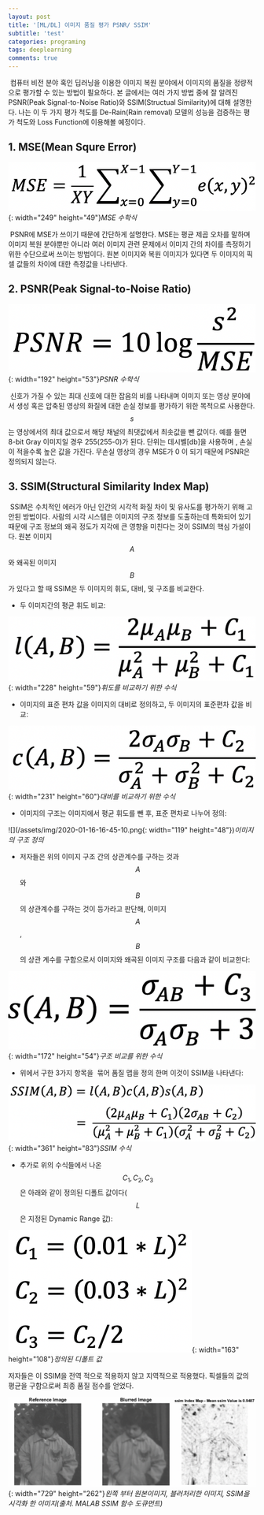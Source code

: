 ```yaml
---
layout: post
title: '[ML/DL] 이미지 품질 평가 PSNR/ SSIM'
subtitle: 'test'
categories: programing
tags: deeplearning
comments: true
---
```

 컴퓨터 비전 분야 혹인 딥러닝을 이용한 이미지 복원 분야에서 이미지의 품질을 정량적으로 평가할 수 있는 방법이 필요하다. 본 글에서는 여러 가지 방법 중에 잘 알려진 PSNR(Peak Signal-to-Noise Ratio)와 SSIM(Structual Similarity)에 대해 설명한다. 나는 이 두 가지 평가 척도를 De-Rain(Rain removal) 모델의 성능을 검증하는 평가 척도와 Loss Function에 이용해볼 예정이다.

## 1\. MSE(Mean Squre Error)

![](/assets/img/2020-01-16-15-29-30.png){: width="249" height="49"}*MSE 수학식*

 PSNR에 MSE가 쓰이기 때문에 간단하게 설명한다. MSE는 평균 제곱 오차를 말하며 이미지 복원 분야뿐만 아니라 여러 이미지 관련 문제에서 이미지 간의 차이를 측정하기 위한 수단으로써 쓰이는 방법이다. 원본 이미지와 복원 이미지가 있다면 두 이미지의 픽셀 값들의 차이에 대한 측정값을 나타낸다.

## 2\. PSNR(Peak Signal-to-Noise Ratio)

![](/assets/img/2020-01-16-16-43-43.png){: width="192" height="53"}*PSNR 수학식*

 신호가 가질 수 있는 최대 신호에 대한 잡음의 비를 나타내며 이미지 또는 영상 분야에서 생성 혹은 압축된 영상의 화질에 대한 손실 정보를 평가하기 위한 목적으로 사용한다. $$ s $$는 영상에서의 최대 값으로서 해당 채널의 최댓값에서 최솟값을 뺀 값이다. 예를 들면 8-bit Gray 이미지일 경우 255(255-0)가 된다. 단위는 데시벨\[db\]을 사용하며 , 손실이 적을수록 높은 값을 가진다. 무손실 영상의 경우 MSE가 0 이 되기 때문에 PSNR은 정의되지 않는다.

## 3\. SSIM(Structural Similarity Index Map)

 SSIM은 수치적인 에러가 아닌 인간의 시각적 화질 차이 및 유사도를 평가하기 위해 고안된 방법이다. 사람의 시각 시스템은 이미지의 구조 정보를 도출하는데 특화되어 있기 때문에 구조 정보의 왜곡 정도가 지각에 큰 영향을 미친다는 것이 SSIM의 핵심 가설이다. 원본 이미지 $$ A $$와 왜곡된 이미지 $$ B $$ 가 있다고 할 때 SSIM은 두 이미지의 휘도, 대비, 및 구조를 비교한다.

-   두 이미지간의 평균 휘도 비교:

![](/assets/img/2020-01-16-16-44-18.png){: width="228" height="59"}*휘도를 비교하기 위한 수식*

-   이미지의 표준 편차 값을 이미지의 대비로 정의하고, 두 이미지의 표준편차 값을 비교:

![](/assets/img/2020-01-16-16-44-51.png){: width="231" height="60"}*대비를 비교하기 위한 수식*

-   이미지의 구조는 이미지에서 평균 휘도를 뺀 후, 표준 편차로 나누어 정의:

![](/assets/img/2020-01-16-16-45-10.png{: width="119" height="48"})*이미지의 구조 정의*

-   저자들은 위의 이미지 구조 간의 상관계수를 구하는 것과 $$ A $$와 $$ B $$의 상관계수를 구하는 것이 등가라고 판단해, 이미지 $$ A $$,$$ B $$의 상관 계수를 구함으로서 이미지와 왜곡된 이미지 구조를 다음과 같이 비교한다:

![](/assets/img/2020-01-16-16-45-30.png){: width="172" height="54"}*구조 비교를 위한 수식*

-   위에서 구한 3가지 항목을  묶어 품질 맵을 정의 한며 이것이 SSIM을 나타낸다:

![](/assets/img/2020-01-16-16-46-30.png){: width="361" height="83"}*SSIM 수식*

-   추가로 위의 수식들에서 나온 $$C_1,C_2,C_3$$은 아래와 같이 정의된 디폴트 값이다($$ L $$은 지정된 Dynamic Range 값):

![](/assets/img/2020-01-16-16-46-57.png){: width="163" height="108"}*정의된 디폴트 값*

저자들은 이 SSIM을 전역 적으로 적용하지 않고 지역적으로 적용했다. 픽셀들의 값의 평균을 구함으로써 최종 품질 점수를 얻었다.

![](/assets/img/2020-01-16-16-47-31.png){: width="729" height="262"}*왼쪽 부터 원본이미지, 블러처리한 이미지,  SSIM을 시각화 한 이미지(출처. MALAB SSIM 함수 도큐먼트)*